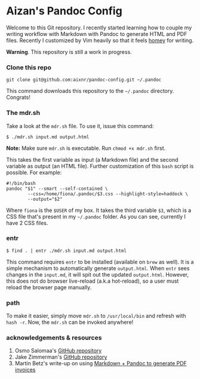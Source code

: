 # Aizan's Pandoc Config

Welcome to this Git repository. I recently started learning how to couple my writing workflow with Markdown with Pandoc to generate HTML and PDF files. Recently I customized by Vim heavily so that it feels [homey](https://meta.caspershire.net/writer-vim/) for writing.

**Warning**. This repository is still a work in progress.

### Clone this repo

```
git clone git@github.com:aixnr/pandoc-config.git ~/.pandoc
```

This command downloads this repository to the `~/.pandoc` directory. Congrats!

### The mdr.sh

Take a look at the `mdr.sh` file. To use it, issue this command:

```
$ ./mdr.sh input.md output.html 
```

**Note:** Make sure `mdr.sh` is executable. Run `chmod +x mdr.sh` first.

This takes the first variable as input (a Markdown file) and the second variable as output (an HTML file). Further customization of this `bash` script is possible. For example:

```
#!/bin/bash
pandoc "$1" --smart --self-contained \
        --css=/home/fiona/.pandoc/$3.css --highlight-style=haddock \
        --output="$2"
```

Where `fiona` is the `$USER` of my box. It takes the third variable `$3`, which is a CSS file that's present in my `~/.pandoc` folder. As you can see, currently I have 2 CSS files.

### entr

```
$ find . | entr ./mdr.sh input.md output.html 
```

This command requires `entr` to be installed (available on `brew` as well). It is a simple mechanism to automatically generate `output.html`. When `entr` sees changes in the `input.md`, it will spit out the updated `output.html`. However, this does not do browser live-reload (a.k.a hot-reload), so a user must reload the browser page manually.

### path

To make it easier, simply move `mdr.sh` to `/usr/local/bin` and refresh with `hash -r`. Now, the `mdr.sh` can be invoked anywhere!

### acknowledgements & resources

1. Osmo Salomaa's [GitHub repository](https://github.com/otsaloma/markdown-css)
2. Jake Zimmerman's [GitHub repository](https://github.com/jez/tufte-pandoc-css)
3. Martin Betz's write-up on using [Markdown + Pandoc to generate PDF invoices](https://dev.to/martin_betz/generate-pdf-invoices-from-markdown-using-pandoc)
